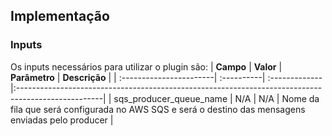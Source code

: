## **Implementação**

### **Inputs**

Os inputs necessários para utilizar o plugin são:
| **Campo**               | **Valor**  | **Parâmetro** | **Descrição**                                                                                      |
| :-----------------------| :----------| :-------------|:---------------------------------------------------------------------------------------------------|
| sqs_producer_queue_name | N/A        | N/A           | Nome da fila que será configurada no AWS SQS e será o destino das mensagens enviadas pelo producer |
